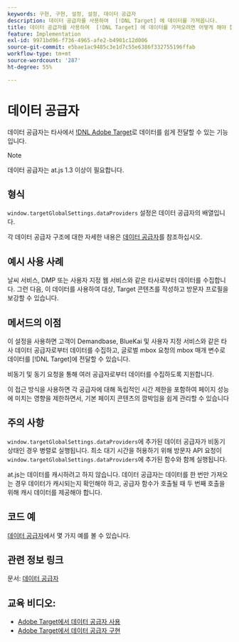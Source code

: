 ```yaml
---
keywords: 구현, 구현, 설정, 설정, 데이터 공급자
description: 데이터 공급자를 사용하여  [!DNL Target] 에 데이터를 가져옵니다.
title: 데이터 공급자를 사용하여  [!DNL Target] 에 데이터를 가져오려면 어떻게 해야 합니까?
feature: Implementation
exl-id: 9971bd96-f736-4965-afe2-b4901c12d006
source-git-commit: e5bae1ac9485c3e1d7c55e6386f332755196ffab
workflow-type: tm+mt
source-wordcount: '287'
ht-degree: 55%

---
```


# 데이터 공급자

데이터 공급자는 타사에서 [!DNL Adobe Target](으)로 데이터를 쉽게 전달할 수 있는 기능입니다.

>[!NOTE]
>
>데이터 공급자는 at.js 1.3 이상이 필요합니다.

## 형식

`window.targetGlobalSettings.dataProviders` 설정은 데이터 공급자의 배열입니다.

각 데이터 공급자 구조에 대한 자세한 내용은 [데이터 공급자](../../implement/client-side/atjs/atjs-functions/targetglobalsettings.md#data-providers)를 참조하십시오.

## 예시 사용 사례

날씨 서비스, DMP 또는 사용자 지정 웹 서비스와 같은 타사로부터 데이터를 수집합니다. 그런 다음, 이 데이터를 사용하여 대상, Target 콘텐츠를 작성하고 방문자 프로필을 보강할 수 있습니다.

## 메서드의 이점

이 설정을 사용하면 고객이 Demandbase, BlueKai 및 사용자 지정 서비스와 같은 타사 데이터 공급자로부터 데이터를 수집하고, 글로벌 mbox 요청의 mbox 매개 변수로 데이터를 [!DNL Target]에 전달할 수 있습니다.

비동기 및 동기 요청을 통해 여러 공급자로부터 데이터를 수집하도록 지원합니다.

이 접근 방식을 사용하면 각 공급자에 대해 독립적인 시간 제한을 포함하여 페이지 성능에 미치는 영향을 제한하면서, 기본 페이지 콘텐츠의 깜박임을 쉽게 관리할 수 있습니다

## 주의 사항

`window.targetGlobalSettings.dataProviders`에 추가된 데이터 공급자가 비동기 상태인 경우 병렬로 실행됩니다. 최소 대기 시간을 허용하기 위해 방문자 API 요청이 `window.targetGlobalSettings.dataProviders`에 추가된 함수와 함께 실행됩니다.

at.js는 데이터를 캐시하려고 하지 않습니다. 데이터 공급자는 데이터를 한 번만 가져오는 경우 데이터가 캐시되는지 확인해야 하고, 공급자 함수가 호출될 때 두 번째 호출을 위해 캐시 데이터를 제공해야 합니다.

## 코드 예

[데이터 공급자](../../implement/client-side/atjs/atjs-functions/targetglobalsettings.md#data-providers)에서 몇 가지 예를 볼 수 있습니다.

## 관련 정보 링크

문서: [데이터 공급자](../../implement/client-side/atjs/atjs-functions/targetglobalsettings.md#data-providers)

## 교육 비디오:

* [Adobe Target에서 데이터 공급자 사용](https://experienceleague.adobe.com/docs/target-learn/tutorials/integrations/use-data-providers-to-integrate-third-party-data.html)
* [Adobe Target에서 데이터 공급자 구현](https://experienceleague.adobe.com/docs/target-learn/tutorials/integrations/implement-data-providers-to-integrate-third-party-data.html)

